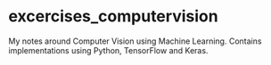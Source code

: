 # excercises_computervision
My notes around Computer Vision using Machine Learning. Contains implementations using Python, TensorFlow and Keras.
